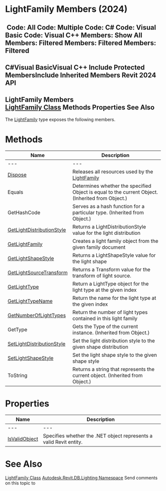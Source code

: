 # LightFamily Members (2024)

﻿
 Code: All Code: Multiple Code: C# Code: Visual Basic Code: Visual C++  Members: Show All Members: Filtered Members: Filtered Members: Filtered   
---  
C#Visual BasicVisual C++
Include Protected MembersInclude Inherited Members
Revit 2024 API  
---  
LightFamily Members  
[LightFamily Class](53ebee14-8d6f-28ac-f44e-1e7bd906c7d8.md "LightFamily Class") Methods Properties See Also  
---  
The [LightFamily](53ebee14-8d6f-28ac-f44e-1e7bd906c7d8.md "LightFamily Class") type exposes the following members.
# Methods
| Name | Description |
| --- | --- |
| --- | --- | --- |
| [Dispose](003c6560-b317-aee4-349a-9a2161c45704.md "Dispose Method") | Releases all resources used by the [LightFamily](53ebee14-8d6f-28ac-f44e-1e7bd906c7d8.md "LightFamily Class") |
| Equals | Determines whether the specified Object is equal to the current Object. (Inherited from Object.) |
| GetHashCode | Serves as a hash function for a particular type.  (Inherited from Object.) |
| [GetLightDistributionStyle](7641a016-f409-3468-beea-17c33923d396.md "GetLightDistributionStyle Method") | Returns a LightDistributionStyle value for the light distribution |
| [GetLightFamily](d892c779-26f3-5b33-c701-d57e676f7317.md "GetLightFamily Method") | Creates a light family object from the given family document |
| [GetLightShapeStyle](4f4a02a9-f875-c9cf-dc27-d686ffaabc7e.md "GetLightShapeStyle Method") | Returns a LightShapeStyle value for the light shape |
| [GetLightSourceTransform](f8f1034e-a53a-92cf-1569-b5e3ea942840.md "GetLightSourceTransform Method") | Returns a Transform value for the transform of light source. |
| [GetLightType](4418e7fd-50f4-22ed-9655-067e406af4b3.md "GetLightType Method") | Return a LightType object for the light type at the given index |
| [GetLightTypeName](a21d46ba-4754-ee32-04af-74df95f9fb46.md "GetLightTypeName Method") | Return the name for the light type at the given index |
| [GetNumberOfLightTypes](f54b94fc-dd24-435d-02a1-6c836e1fc0c6.md "GetNumberOfLightTypes Method") | Return the number of light types contained in this light family |
| GetType | Gets the Type of the current instance. (Inherited from Object.) |
| [SetLightDistributionStyle](c572d26c-9344-9256-64b0-88b19b6d768d.md "SetLightDistributionStyle Method") | Set the light distribution style to the given shape distribution |
| [SetLightShapeStyle](a0317a74-208f-09e7-788c-47336b0c19c1.md "SetLightShapeStyle Method") | Set the light shape style to the given shape style |
| ToString | Returns a string that represents the current object. (Inherited from Object.) |

# Properties
| Name | Description |
| --- | --- |
| --- | --- | --- |
| [IsValidObject](a0edb24e-86f7-3d30-cea5-6c835d5d74af.md "IsValidObject Property") | Specifies whether the .NET object represents a valid Revit entity. |

# See Also
[LightFamily Class](53ebee14-8d6f-28ac-f44e-1e7bd906c7d8.md "LightFamily Class")
[Autodesk.Revit.DB.Lighting Namespace](a6a04f07-7fd2-0a4e-12e7-01842ee6daaf.md "Autodesk.Revit.DB.Lighting Namespace")
Send comments on this topic to 